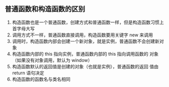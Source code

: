 ## 普通函数和构造函数的区别

1. 构造函数也是一个普通函数，创建方式和普通函数一样，但是构造函数习惯上首字母大写 
2. 调用方式不一样，普通函数直接调用，构造函数要用关键字 new 来调用
3. 调用时，构造函数内部会创建一个新对象，就是实例，普通函数不会创建新对象 
4. 构造函数内部的 this 指向实例，普通函数内部的 this 指向调用函数的 对象（如果没有对象调用，默认为 window） 
5. 构造函数默认的返回值是创建的对象（也就是实例），普通函数的返回 值由 return 语句决定 
6. 构造函数的函数名与类名相同
